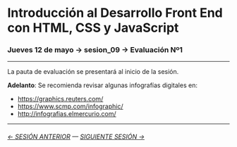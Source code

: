 # Introducción al Desarrollo Front End con HTML, CSS y JavaScript

### Jueves 12 de mayo → sesion_09 → Evaluación Nº1

- - - - - - - 

La pauta de evaluación se presentará al inicio de la sesión. 

**Adelanto**: Se recomienda revisar algunas infografías digitales en:

- https://graphics.reuters.com/
- https://www.scmp.com/infographic/
- http://infografias.elmercurio.com/

- - - - - - - 

###### [← SESIÓN ANTERIOR](https://github.com/profesorfaco/front-end/tree/main/sesion_08) — [SIGUIENTE SESIÓN →](https://github.com/profesorfaco/front-end/tree/main/sesion_10)

